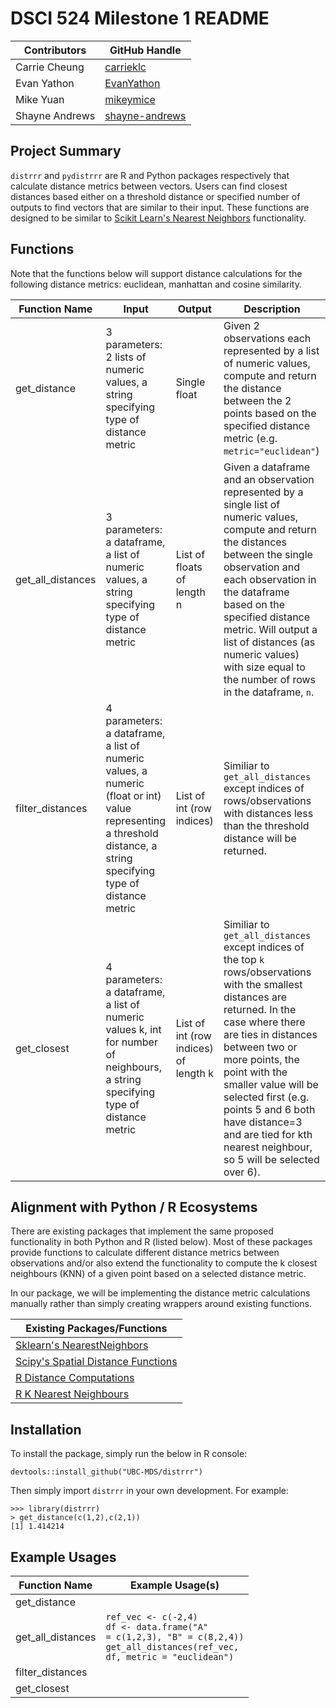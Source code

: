 # DSCI 524 Milestone 1 README

|Contributors|GitHub Handle|
|------------|-------------|
|Carrie Cheung| [carrieklc](https://github.com/carrieklc)|
|Evan Yathon|[EvanYathon](https://github.com/EvanYathon)|
|Mike Yuan|[mikeymice](https://github.com/mikeymice)|
|Shayne Andrews|[shayne-andrews](https://github.com/shayne-andrews)|


## Project Summary
`distrrr` and `pydistrrr` are R and Python packages respectively that calculate distance metrics between vectors.  Users can find closest distances based either on a threshold distance or specified number of outputs to find vectors that are similar to their input.  These functions are designed to be similar to [Scikit Learn's Nearest Neighbors](https://scikit-learn.org/stable/modules/generated/sklearn.neighbors.NearestNeighbors.html#sklearn.neighbors.NearestNeighbors.kneighbors) functionality.

## Functions
Note that the functions below will support distance calculations for the following distance metrics: euclidean, manhattan and cosine similarity.

|Function Name|Input|Output|Description|
|-------------|-----|------|-----------|
|get_distance|3 parameters:  2 lists of numeric values, a string specifying type of distance metric | Single float| Given 2 observations each represented by a list of numeric values, compute and return the distance between the 2 points based on the specified distance metric (e.g. `metric="euclidean"`)|
|get_all_distances |3 parameters:  a dataframe, a list of numeric values, a string specifying type of distance metric  | List of floats of length n| Given a dataframe and an observation represented by a single list of numeric values, compute and return the distances between the single observation and each observation in the dataframe based on the specified distance metric. Will output a list of distances (as numeric values) with size equal to the number of rows in the dataframe, `n`.|
|filter_distances| 4 parameters: a dataframe, a list of numeric values, a numeric (float or int) value representing a threshold distance, a string specifying type of distance metric |List of int (row indices)| Similiar to `get_all_distances` except indices of rows/observations with distances less than the threshold distance will be returned.|
|get_closest|4 parameters: a dataframe, a list of numeric values k, int for number of neighbours, a string specifying type of distance metric  |List of int (row indices) of length k| Similiar to `get_all_distances` except indices of the top `k` rows/observations with the smallest distances are returned. In the case where there are ties in distances between two or more points, the point with the smaller value will be selected first (e.g. points 5 and 6 both have distance=3 and are tied for kth nearest neighbour, so 5 will be selected over 6).|


## Alignment with Python / R Ecosystems

There are existing packages that implement the same proposed functionality in both Python and R (listed below). Most of these packages provide functions to calculate different distance metrics between observations and/or also extend the functionality to compute the k closest neighbours (KNN) of a given point based on a selected distance metric.

In our package, we will be implementing the distance metric calculations manually rather than simply creating wrappers around existing functions.

|Existing Packages/Functions|
|---------------------------|
|[Sklearn's NearestNeighbors](https://scikit-learn.org/stable/modules/generated/sklearn.neighbors.NearestNeighbors.html#sklearn.neighbors.NearestNeighbors.kneighbors)|
|[Scipy's Spatial Distance Functions](https://docs.scipy.org/doc/scipy/reference/spatial.distance.html)|
|[R Distance Computations](https://stat.ethz.ch/R-manual/R-devel/library/stats/html/dist.html)|
|[R K Nearest Neighbours](https://cran.r-project.org/web/packages/FNN/index.html)||


## Installation
To install the package, simply run the below in R console:

 `devtools::install_github("UBC-MDS/distrrr")`

Then simply import `distrrr` in your own development. For example:
```
>>> library(distrrr)
> get_distance(c(1,2),c(2,1))
[1] 1.414214
```

## Example Usages
|Function Name|Example Usage(s)|
|--------|-------|
|get_distance||
|get_all_distances|<code>ref_vec <- c(-2,4)</code><br><code>df <- data.frame("A" = c(1,2,3), "B" = c(8,2,4))</code><br><code>get_all_distances(ref_vec, df, metric = "euclidean")</code>|
|filter_distances||
|get_closest||
